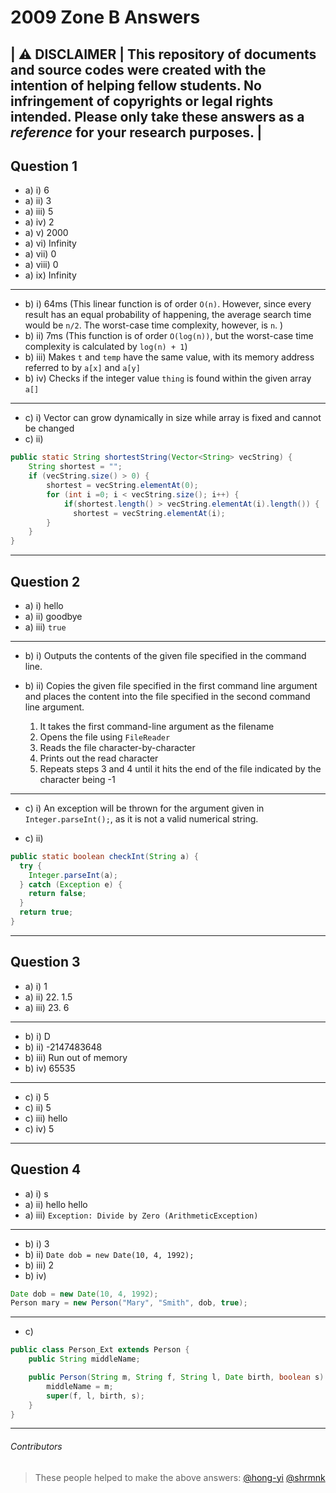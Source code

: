 # 2009 Zone B Answers
| :warning: **DISCLAIMER** | This repository of documents and source codes were created with the intention of helping fellow students. No infringement of copyrights or legal rights intended. Please only take these answers as a *reference* for your research purposes. |
---

## Question 1

* a) i) 6
* a) ii) 3
* a) iii) 5
* a) iv) 2
* a) v) 2000
* a) vi) Infinity
* a) vii) 0
* a) viii) 0
* a) ix) Infinity

---

* b) i) 64ms
  (This linear function is of order `O(n)`. However, since every result has an equal probability of happening, the average search time would be `n/2`. The worst-case time complexity, however, is `n`. )
* b) ii) 7ms
  (This function is of order `O(log(n))`, but the worst-case time complexity is calculated by `log(n) + 1`)
* b) iii) Makes `t` and `temp` have the same value, with its memory address referred to by `a[x]` and `a[y]`
* b) iv) Checks if the integer value `thing` is found within the given array `a[]`

---

* c) i) Vector can grow dynamically in size while array is fixed and cannot be changed
* c) ii)
```java
public static String shortestString(Vector<String> vecString) {
    String shortest = "";
    if (vecString.size() > 0) {
        shortest = vecString.elementAt(0);
        for (int i =0; i < vecString.size(); i++) {
            if(shortest.length() > vecString.elementAt(i).length()) {
              shortest = vecString.elementAt(i);
        }
    }
}
```

---

## Question 2

* a) i) hello
* a) ii) goodbye
* a) iii) `true`

---

* b) i) Outputs the contents of the given file specified in the command line.

* b) ii) Copies the given file specified in the first command line argument and places the content into the file specified in the second command line argument.
    1. It takes the first command-line argument as the filename
    2. Opens the file using `FileReader`
    3. Reads the file character-by-character
    4. Prints out the read character
    5. Repeats steps 3 and 4 until it hits the end of the file indicated by the character being -1

---

* c) i) An exception will be thrown for the argument given in `Integer.parseInt();`, as it is not a valid numerical string.

* c) ii)
```java
public static boolean checkInt(String a) {
  try {
    Integer.parseInt(a);
  } catch (Exception e) {
    return false;
  }
  return true;
}
```

---

## Question 3

* a) i) 1
* a) ii) 22. 1.5
* a) iii) 23. 6

---

* b) i) D
* b) ii) -2147483648
* b) iii) Run out of memory
* b) iv) 65535

---

* c) i) 5
* c) ii) 5
* c) iii) hello
* c) iv) 5

---

## Question 4

* a) i) s
* a) ii) hello hello
* a) iii) `Exception: Divide by Zero (ArithmeticException)`

---

* b) i) 3
* b) ii) `Date dob = new Date(10, 4, 1992);`
* b) iii) 2
* b) iv)
```java
Date dob = new Date(10, 4, 1992);
Person mary = new Person("Mary", "Smith", dob, true);
```

---
* c)
```java
public class Person_Ext extends Person {
    public String middleName;

    public Person(String m, String f, String l, Date birth, boolean s) {
        middleName = m;
        super(f, l, birth, s);
    }
}
```

---

###### Contributors
> These people helped to make the above answers: [@hong-yi](https://github.com/hong-yi) [@shrmnk](https://github.com/shrmnk)
